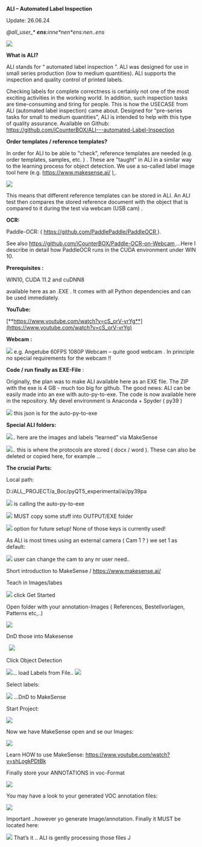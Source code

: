 ﻿**ALI – Automated Label Inspection**

Update: 26.06.24

*@all\_user\_\* **ens**:inne\*nen\*ens:nen..ens*

![](Aspose.Words.4506171c-ffbc-4f2b-8e1b-9c8245b1ca21.001.png)

**What is ALI?**

ALI stands for “ automated label inspection ”. ALI was designed for use in small series production (low to medium quantities). ALI supports the inspection and quality control of printed labels.

Checking labels for complete correctness is certainly not one of the most exciting activities in the working world. In addition, such inspection tasks are time-consuming and tiring for people. This is how the USECASE from ALI (automated label inspection) came about. Designed for "pre-series tasks for small to medium quantities", ALI is intended to help with this type of quality assurance. 
Available on Github: <https://github.com/iCounterBOX/ALI---automated-Label-Inspection>

**Order templates / reference templates?**

In order for ALI to be able to "check", reference templates are needed (e.g. order templates, samples, etc. ) . These are "taught" in ALI in a similar way to the learning process for object detection. We use a so-called label image tool here (e.g. https://www.makesense.ai/ [) ](https://www.makesense.ai/).



![](Aspose.Words.4506171c-ffbc-4f2b-8e1b-9c8245b1ca21.002.png)

This means that different reference templates can be stored in ALI. An ALI test then compares the stored reference document with the object that is compared to it during the test via webcam (USB cam) .

**OCR:**

Paddle-OCR:  ( [https://github.com/PaddlePaddle/PaddleOCR ](https://github.com/PaddlePaddle/PaddleOCR)).

See also [https://github.com/iCounterBOX/Paddle-OCR-on-Webcam ](https://github.com/iCounterBOX/Paddle-OCR-on-Webcam)...Here I describe in detail how PaddleOCR runs in the CUDA environment under WIN 10.

**Prerequisites :**

WIN10, CUDA 11.2 and cuDNN8​

available here as an .EXE . It comes with all Python dependencies and can be used immediately.

**YouTube:**

[**https://www.youtube.com/watch?v=cS_orV-vrYg**](https://www.youtube.com/watch?v=cS_orV-vrYg)

**Webcam :**

![](Aspose.Words.4506171c-ffbc-4f2b-8e1b-9c8245b1ca21.003.png)  e.g. Angetube 60FPS 1080P Webcam – quite good webcam . In principle no special requirements for the webcam !!


**Code / run finally as EXE-File** :

Originally, the plan was to make ALI available here as an EXE file. The ZIP with the exe is 4 GB - much too big for github. The good news: ALI can be easily made into an exe with auto-py-to-exe. The code is now available here in the repository. My devel environment is Anaconda + Spyder ( py39 )

![](Aspose.Words.4506171c-ffbc-4f2b-8e1b-9c8245b1ca21.004.png)  this json is for the auto-py-to-exe

**Special ALI folders:**

![](Aspose.Words.4506171c-ffbc-4f2b-8e1b-9c8245b1ca21.005.png).. here are the images and labels “learned” via MakeSense

![](Aspose.Words.4506171c-ffbc-4f2b-8e1b-9c8245b1ca21.006.png).. this is where the protocols are stored ( docx / word ). These can also be deleted or copied here, for example ...




**The crucial Parts:**

Local path:

D:/ALL\_PROJECT/a\_Boc/pyQT5\_experimental/ai/py39pa

![](Aspose.Words.4506171c-ffbc-4f2b-8e1b-9c8245b1ca21.007.png)  is calling the auto-py-to-exe

![](Aspose.Words.4506171c-ffbc-4f2b-8e1b-9c8245b1ca21.008.png)  MUST copy some stuff into OUTPUT/EXE folder


![](Aspose.Words.4506171c-ffbc-4f2b-8e1b-9c8245b1ca21.009.png) option for future setup! None of those keys is currently used!

As ALI is most times using an external camera ( Cam 1 ? ) we set 1 as default:

![](Aspose.Words.4506171c-ffbc-4f2b-8e1b-9c8245b1ca21.010.png)  user can change the cam to any nr user need..





Short introduction to MakeSense / <https://www.makesense.ai/>

Teach in Images/labes

![](Aspose.Words.4506171c-ffbc-4f2b-8e1b-9c8245b1ca21.011.png)   click Get Started

Open folder with your annotation-Images ( References, Bestellvorlagen, Patterns etc,..)

![](Aspose.Words.4506171c-ffbc-4f2b-8e1b-9c8245b1ca21.012.png)

DnD those into Makesense

` `![](Aspose.Words.4506171c-ffbc-4f2b-8e1b-9c8245b1ca21.013.png)

Click  Object Detection

![](Aspose.Words.4506171c-ffbc-4f2b-8e1b-9c8245b1ca21.014.png)… load Labels from File.. ![](Aspose.Words.4506171c-ffbc-4f2b-8e1b-9c8245b1ca21.015.png)

Select labels:

![](Aspose.Words.4506171c-ffbc-4f2b-8e1b-9c8245b1ca21.016.png)  …DnD to MakeSense 

Start Project:

![](Aspose.Words.4506171c-ffbc-4f2b-8e1b-9c8245b1ca21.017.png)

Now we have MakeSense open and se our Images:

![](Aspose.Words.4506171c-ffbc-4f2b-8e1b-9c8245b1ca21.018.png)

Learn HOW to use MakeSense: <https://www.youtube.com/watch?v=shLogkPDtBk>

Finally store your ANNOTATIONS in voc-Format

![](Aspose.Words.4506171c-ffbc-4f2b-8e1b-9c8245b1ca21.019.png)

You may have a look to your generated VOC annotation files: 

![](Aspose.Words.4506171c-ffbc-4f2b-8e1b-9c8245b1ca21.020.png)

Important ..however yo generate Image/annotation. Finally it MUST be located here:

![](Aspose.Words.4506171c-ffbc-4f2b-8e1b-9c8245b1ca21.021.png) That’s it .. ALI is gently processing those files J
